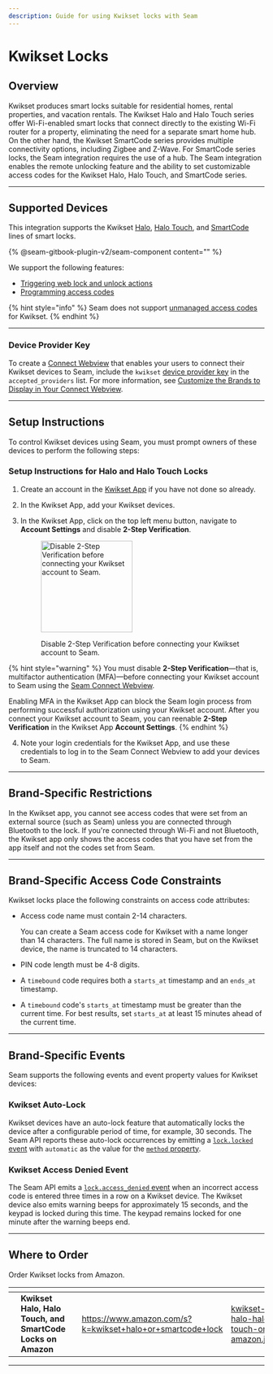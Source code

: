 ```yaml
---
description: Guide for using Kwikset locks with Seam
---
```


# Kwikset Locks

## Overview

Kwikset produces smart locks suitable for residential homes, rental properties, and vacation rentals. The Kwikset Halo and Halo Touch series offer Wi-Fi-enabled smart locks that connect directly to the existing Wi-Fi router for a property, eliminating the need for a separate smart home hub. On the other hand, the Kwikset SmartCode series provides multiple connectivity options, including Zigbee and Z-Wave. For SmartCode series locks, the Seam integration requires the use of a hub. The Seam integration enables the remote unlocking feature and the ability to set customizable access codes for the Kwikset Halo, Halo Touch, and SmartCode series.

***

## Supported Devices

This integration supports the Kwikset [Halo](https://www.kwikset.com/halo), [Halo Touch](https://www.kwikset.com/halo-touch), and [SmartCode](https://www.kwikset.com/products/electronic/electronic-smart-locks) lines of smart locks.

{% @seam-gitbook-plugin-v2/seam-component content="<seam-supported-device-table
  endpoint="https://connect.getseam.com"
  client-session-token="seam_cst126DAjfor_2kxn8QAAEUkj3Zu4Nr1Aoauy"
  manufacturers='["Kwikset"]'
/>" %}

We support the following features:

* [Triggering web lock and unlock actions](../products/smart-locks/lock-and-unlock.md)
* [Programming access codes](../products/smart-locks/access-codes/)

{% hint style="info" %}
Seam does not support [unmanaged access codes](../products/smart-locks/access-codes/migrating-existing-access-codes.md) for Kwikset.
{% endhint %}

***

### Device Provider Key

To create a [Connect Webview](../core-concepts/connect-webviews/) that enables your users to connect their Kwikset devices to Seam, include the `kwikset` [device provider key](../api-clients/connect\_webviews/#device-provider-keys) in the `accepted_providers` list. For more information, see [Customize the Brands to Display in Your Connect Webview](../core-concepts/connect-webviews/customizing-connect-webviews.md#customize-the-brands-to-display-in-your-connect-webviews).

***

## Setup Instructions

To control Kwikset devices using Seam, you must prompt owners of these devices to perform the following steps:

### Setup Instructions for Halo and Halo Touch Locks

1. Create an account in the [Kwikset App](https://www.kwikset.com/smart-locks/app) if you have not done so already.
2. In the Kwikset App, add your Kwikset devices.
3.  In the Kwikset App, click on the top left menu button, navigate to **Account Settings** and disable **2-Step Verification**.

    <figure><img src="../.gitbook/assets/kwikset-MFA-settings.png" alt="Disable 2-Step Verification before connecting your Kwikset account to Seam." width="180"><figcaption><p>Disable 2-Step Verification before connecting your Kwikset account to Seam.</p></figcaption></figure>

{% hint style="warning" %}
You must disable **2-Step Verification**—that is, multifactor authentication (MFA)—before connecting your Kwikset account to Seam using the [Seam Connect Webview](../core-concepts/connect-webviews/).

Enabling MFA in the Kwikset App can block the Seam login process from performing successful authorization using your Kwikset account. After you connect your Kwikset account to Seam, you can reenable **2-Step Verification** in the Kwikset App **Account Settings**.
{% endhint %}

4. Note your login credentials for the Kwikset App, and use these credentials to log in to the Seam Connect Webview to add your devices to Seam.

***

## Brand-Specific Restrictions

In the Kwikset app, you cannot see access codes that were set from an external source (such as Seam) unless you are connected through Bluetooth to the lock. If you're connected through Wi-Fi and not Bluetooth, the Kwikset app only shows the access codes that you have set from the app itself and not the codes set from Seam.

***

## Brand-Specific Access Code Constraints

Kwikset locks place the following constraints on access code attributes:

*   Access code name must contain 2-14 characters.

    You can create a Seam access code for Kwikset with a name longer than 14 characters. The full name is stored in Seam, but on the Kwikset device, the name is truncated to 14 characters.
* PIN code length must be 4-8 digits.
* A `timebound` code requires both a `starts_at` timestamp and an `ends_at` timestamp.
* A `timebound` code's `starts_at` timestamp must be greater than the current time. For best results, set `starts_at` at least 15 minutes ahead of the current time.

***

## Brand-Specific Events

Seam supports the following events and event property values for Kwikset devices:

### Kwikset Auto-Lock

Kwikset devices have an auto-lock feature that automatically locks the device after a configurable period of time, for example, 30 seconds. The Seam API reports these auto-lock occurrences by emitting a [`lock.locked` event](../api-clients/events/#event-types) with `automatic` as the value for the [`method` property](../api-clients/events/#lock-events).

### Kwikset Access Denied Event

The Seam API emits a [`lock.access_denied` event](../api-clients/events/#event-types) when an incorrect access code is entered three times in a row on a Kwikset device. The Kwikset device also emits warning beeps for approximately 15 seconds, and the keypad is locked during this time. The keypad remains locked for one minute after the warning beeps end.

***

## Where to Order

Order Kwikset locks from Amazon.

<table data-view="cards"><thead><tr><th></th><th></th><th></th><th data-hidden data-card-target data-type="content-ref"></th><th data-hidden data-card-cover data-type="files"></th></tr></thead><tbody><tr><td></td><td><strong>Kwikset Halo, Halo Touch, and SmartCode Locks on Amazon</strong></td><td></td><td><a href="https://www.amazon.com/s?k=kwikset+halo+or+smartcode+lock">https://www.amazon.com/s?k=kwikset+halo+or+smartcode+lock</a></td><td><a href="../.gitbook/assets/kwikset-halo-halo-touch-on-amazon.jpg">kwikset-halo-halo-touch-on-amazon.jpg</a></td></tr></tbody></table>

***
